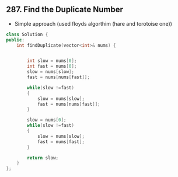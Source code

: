 ## 287. Find the Duplicate Number

- Simple approach (used floyds algorthim (hare and torotoise one))

```cpp
class Solution {
public:
    int findDuplicate(vector<int>& nums) {


        int slow = nums[0];
        int fast = nums[0];
        slow = nums[slow];
        fast = nums[nums[fast]];

        while(slow !=fast)
        {
            slow = nums[slow];
            fast = nums[nums[fast]];
        }

        slow = nums[0];
        while(slow !=fast)
        {
            slow = nums[slow];
            fast = nums[fast];
        }

        return slow;
    }
};
```
